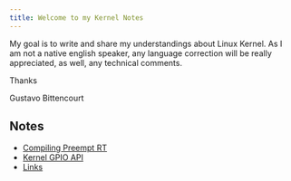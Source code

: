 ```yaml
---
title: Welcome to my Kernel Notes
---
```


My goal is to write and share my understandings about Linux Kernel. As I am not a native english speaker, any language correction will be really appreciated, as well, any technical comments.

Thanks

Gustavo Bittencourt

## Notes

* [Compiling Preempt RT](compiling-preempt-rt)
* [Kernel GPIO API](kernel-gpio-api)
* [Links](links)
